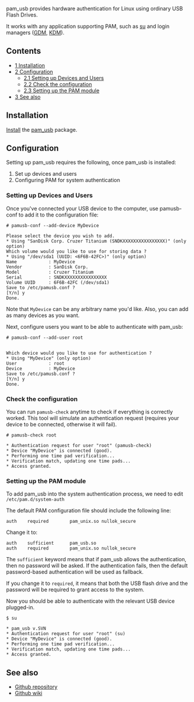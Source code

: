 pam_usb provides hardware authentication for Linux using ordinary USB Flash Drives.

It works with any application supporting PAM, such as [su](/index.php/Su "Su") and login managers ([GDM](/index.php/GDM "GDM"), [KDM](/index.php/KDM "KDM")).

## Contents

*   [1 Installation](#Installation)
*   [2 Configuration](#Configuration)
    *   [2.1 Setting up Devices and Users](#Setting_up_Devices_and_Users)
    *   [2.2 Check the configuration](#Check_the_configuration)
    *   [2.3 Setting up the PAM module](#Setting_up_the_PAM_module)
*   [3 See also](#See_also)

## Installation

[Install](/index.php/Install "Install") the [pam_usb](https://aur.archlinux.org/packages/pam_usb/) package.

## Configuration

Setting up pam_usb requires the following, once pam_usb is installed:

1.  Set up devices and users
2.  Configuring PAM for system authentication

### Setting up Devices and Users

Once you've connected your USB device to the computer, use pamusb-conf to add it to the configuration file:

 `# pamusb-conf --add-device MyDevice` 
```
Please select the device you wish to add.
* Using "SanDisk Corp. Cruzer Titanium (SNDKXXXXXXXXXXXXXXXX)" (only option)
Which volume would you like to use for storing data ?
* Using "/dev/sda1 (UUID: <6F6B-42FC>)" (only option)
Name            : MyDevice
Vendor          : SanDisk Corp.
Model           : Cruzer Titanium
Serial          : SNDKXXXXXXXXXXXXXXXX
Volume UUID     : 6F6B-42FC (/dev/sda1)
Save to /etc/pamusb.conf ?
[Y/n] y
Done.
```

Note that `MyDevice` can be any arbitrary name you'd like. Also, you can add as many devices as you want.

Next, configure users you want to be able to authenticate with pam_usb:

 `# pamusb-conf --add-user root` 
```

Which device would you like to use for authentication ?
* Using "MyDevice" (only option)
User            : root
Device          : MyDevice
Save to /etc/pamusb.conf ?
[Y/n] y
Done.
```

### Check the configuration

You can run `pamusb-check` anytime to check if everything is correctly worked. This tool will simulate an authentication request (requires your device to be connected, otherwise it will fail).

 `# pamusb-check root` 
```
* Authentication request for user "root" (pamusb-check)
* Device "MyDevice" is connected (good).
* Performing one time pad verification...
* Verification match, updating one time pads...
* Access granted.
```

### Setting up the PAM module

To add pam_usb into the system authentication process, we need to edit `/etc/pam.d/system-auth`

The default PAM configuration file should include the following line:

 `auth    required        pam_unix.so nullok_secure` 

Change it to:

```
auth    sufficient      pam_usb.so
auth    required        pam_unix.so nullok_secure
```

The `sufficient` keyword means that if pam_usb allows the authentication, then no password will be asked. If the authentication fails, then the default password-based authentication will be used as fallback.

If you change it to `required`, it means that both the USB flash drive and the password will be required to grant access to the system.

Now you should be able to authenticate with the relevant USB device plugged-in.

 `$ su` 
```
* pam_usb v.SVN
* Authentication request for user "root" (su)
* Device "MyDevice" is connected (good).
* Performing one time pad verification...
* Verification match, updating one time pads...
* Access granted.
```

## See also

*   [Github repository](https://github.com/aluzzardi/pam_usb)
*   [Github wiki](https://github.com/neovim/neovim/wiki)